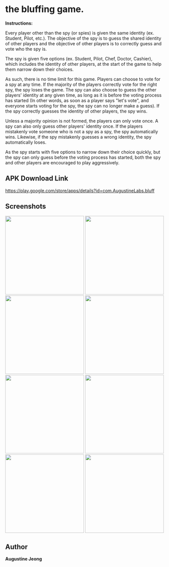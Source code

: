 # the bluffing game.

**Instructions:**

Every player other than the spy (or spies) is given the same identity (ex. Student, Pilot, etc.). The objective of the spy is to guess the shared identity of other players and the objective of other players is to correctly guess and vote who the spy is. 

The spy is given five options (ex. Student, Pilot, Chef, Doctor, Cashier), which includes the identity of other players, at the start of the game to help them narrow down their choices. 

As such, there is no time limit for this game. Players can choose to vote for a spy at any time. If the majority of the players correctly vote for the right spy, the spy loses the game. The spy can also choose to guess the other players' identity at any given time, as long as it is before the voting process has started (In other words, as soon as a player says "let's vote", and everyone starts voting for the spy, the spy can no longer make a guess). If the spy correctly guesses the identity of other players, the spy wins. 

Unless a majority opinion is not formed, the players can only vote once. A spy can also only guess other players' identity once. If the players mistakenly vote someone who is not a spy as a spy, the spy automatically wins. Likewise, if the spy mistakenly guesses a wrong identity, the spy automatically loses. 


As the spy starts with five options to narrow down their choice quickly, but the spy can only guess before the voting process has started, both the spy and other players are encouraged to play aggressively.

## APK Download Link

https://play.google.com/store/apps/details?id=com.AugustineLabs.bluff

## Screenshots 

<div>
<img src="https://user-images.githubusercontent.com/14143525/80803410-0cbfa500-8b67-11ea-8088-fa7742f0a832.png" width="250">
<img src="https://user-images.githubusercontent.com/14143525/71621387-e6233a80-2b83-11ea-9c53-3a1e5b4aeadf.png" width="250">
<img src="https://user-images.githubusercontent.com/14143525/71621404-f76c4700-2b83-11ea-8d73-58ce2ef56af2.png" width="250">
<img src="https://user-images.githubusercontent.com/14143525/71621394-ed4a4880-2b83-11ea-88ed-93800aeec01b.png" width="250">
<img src="https://user-images.githubusercontent.com/14143525/71621417-fdfabe80-2b83-11ea-9a26-2f67cbdfc4b4.png" width="250">
<img src="https://user-images.githubusercontent.com/14143525/80803409-0af5e180-8b67-11ea-9c7e-ab3ac1f869e8.png" width="250">
<img src="https://user-images.githubusercontent.com/14143525/71791085-7af4c080-2fe8-11ea-9960-6acdd3ca07f8.png" width="250">
<img src="https://user-images.githubusercontent.com/14143525/80803715-01b94480-8b68-11ea-8591-ee1069b1cc8d.png" width="250">

## Author

**Augustine Jeong**
